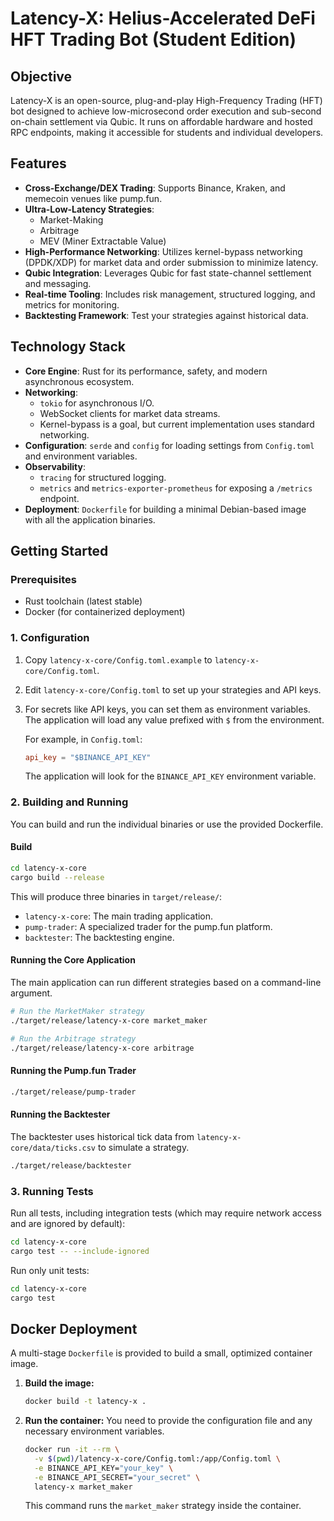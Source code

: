 # Latency-X: Helius-Accelerated DeFi HFT Trading Bot (Student Edition)

## Objective

Latency-X is an open-source, plug-and-play High-Frequency Trading (HFT) bot designed to achieve low-microsecond order execution and sub-second on-chain settlement via Qubic. It runs on affordable hardware and hosted RPC endpoints, making it accessible for students and individual developers.

## Features

- **Cross-Exchange/DEX Trading**: Supports Binance, Kraken, and memecoin venues like pump.fun.
- **Ultra-Low-Latency Strategies**:
    - Market-Making
    - Arbitrage
    - MEV (Miner Extractable Value)
- **High-Performance Networking**: Utilizes kernel-bypass networking (DPDK/XDP) for market data and order submission to minimize latency.
- **Qubic Integration**: Leverages Qubic for fast state-channel settlement and messaging.
- **Real-time Tooling**: Includes risk management, structured logging, and metrics for monitoring.
- **Backtesting Framework**: Test your strategies against historical data.

## Technology Stack

- **Core Engine**: Rust for its performance, safety, and modern asynchronous ecosystem.
- **Networking**:
    - `tokio` for asynchronous I/O.
    - WebSocket clients for market data streams.
    - Kernel-bypass is a goal, but current implementation uses standard networking.
- **Configuration**: `serde` and `config` for loading settings from `Config.toml` and environment variables.
- **Observability**:
    - `tracing` for structured logging.
    - `metrics` and `metrics-exporter-prometheus` for exposing a `/metrics` endpoint.
- **Deployment**: `Dockerfile` for building a minimal Debian-based image with all the application binaries.

## Getting Started

### Prerequisites

- Rust toolchain (latest stable)
- Docker (for containerized deployment)

### 1. Configuration

1.  Copy `latency-x-core/Config.toml.example` to `latency-x-core/Config.toml`.
2.  Edit `latency-x-core/Config.toml` to set up your strategies and API keys.
3.  For secrets like API keys, you can set them as environment variables. The application will load any value prefixed with `$` from the environment.

    For example, in `Config.toml`:
    ```toml
    api_key = "$BINANCE_API_KEY"
    ```
    The application will look for the `BINANCE_API_KEY` environment variable.

### 2. Building and Running

You can build and run the individual binaries or use the provided Dockerfile.

#### Build
```bash
cd latency-x-core
cargo build --release
```

This will produce three binaries in `target/release/`:
- `latency-x-core`: The main trading application.
- `pump-trader`: A specialized trader for the pump.fun platform.
- `backtester`: The backtesting engine.

#### Running the Core Application
The main application can run different strategies based on a command-line argument.

```bash
# Run the MarketMaker strategy
./target/release/latency-x-core market_maker

# Run the Arbitrage strategy
./target/release/latency-x-core arbitrage
```

#### Running the Pump.fun Trader
```bash
./target/release/pump-trader
```

#### Running the Backtester
The backtester uses historical tick data from `latency-x-core/data/ticks.csv` to simulate a strategy.

```bash
./target/release/backtester
```

### 3. Running Tests

Run all tests, including integration tests (which may require network access and are ignored by default):
```bash
cd latency-x-core
cargo test -- --include-ignored
```

Run only unit tests:
```bash
cd latency-x-core
cargo test
```

## Docker Deployment

A multi-stage `Dockerfile` is provided to build a small, optimized container image.

1.  **Build the image:**
    ```bash
    docker build -t latency-x .
    ```

2.  **Run the container:**
    You need to provide the configuration file and any necessary environment variables.
    ```bash
    docker run -it --rm \
      -v $(pwd)/latency-x-core/Config.toml:/app/Config.toml \
      -e BINANCE_API_KEY="your_key" \
      -e BINANCE_API_SECRET="your_secret" \
      latency-x market_maker
    ```
    This command runs the `market_maker` strategy inside the container. 
